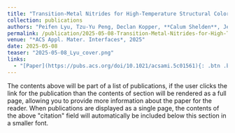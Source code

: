 ```yaml
---
title: "Transition-Metal Nitrides for High-Temperature Structural Colors"
collection: publications
authors: "Peifen Lyu, Tzu-Yu Peng, Declan Kopper, **Calum Shelden**, Jeremy N. Munday, Yu-Jung Lu, Marina S. Leite"
permalink: /publication/2025-05-08-Transition-Metal-Nitrides-for-High-Temperature-Structural-Colors.md
venue: "*ACS Appl. Mater. Interfaces*, 2025"
date: 2025-05-08
teaser: "2025-05-08_Lyu_cover.png"
links: 
  - "[Paper](https://pubs.acs.org/doi/10.1021/acsami.5c01561){: .btn .btn--info}"
---
```


The contents above will be part of a list of publications, if the user clicks the link for the publication than the contents of section will be rendered as a full page, allowing you to provide more information about the paper for the reader. When publications are displayed as a single page, the contents of the above "citation" field will automatically be included below this section in a smaller font.